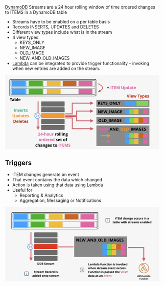 [DynamoDB](DynamoDB.md) Streams are a 24 hour rolling window of time ordered changes to ITEMS in a DynamoDB table

- Streams have to be enabled on a per table basis
- Records INSERTS, UPDATES and DELETES
- Different view types include what is in the stream
- 4 view types:
	- KEYS_ONLY
	- NEW_IMAGE
	- OLD_IMAGE
	- NEW_AND_OLD_IMAGES
- [Lambda](../../Compute/Serverless/Lambda.md) can be integrated to provide trigger functionality - invoking when new entries are added on the stream.

![Pasted image 20250716205836.png](_atts/Pasted%20image%2020250716205836.png)

## Triggers
- ITEM changes generate an event
- That event contains the data which changed
- Action is taken using that data using Lambda
- Useful for 
	- Reporting & Analytics
	- Aggregation, Messaging or Notifications

![Pasted image 20250716210249.png](_atts/Pasted%20image%2020250716210249.png)